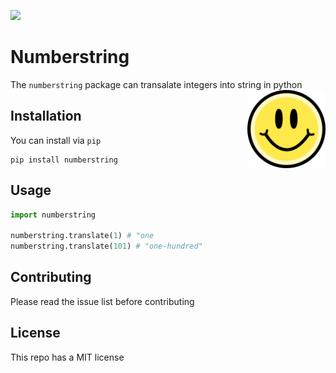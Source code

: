 ![](https://img.shields.io/github/license/anaveenan/readme-demo)
# Numberstring

The `numberstring` package can transalate integers into string in python  
<img src="happyface.png" width=125 height=125 align="right">

## Installation 

You can install via `pip` 

```
pip install numberstring
```
## Usage

```python
import numberstring

numberstring.translate(1) # "one
numberstring.translate(101) # "one-hundred"
```

## Contributing

Please read the issue list before contributing

## License 

This repo has a MIT license 
